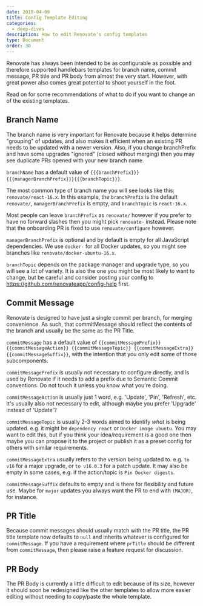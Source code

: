 ```yaml
---
date: 2018-04-09
title: Config Template Editing
categories:
  - deep-dives
description: How to edit Renovate's config templates
type: Document
order: 30
---
```


Renovate has always been intended to be as configurable as possible and therefore supported handlebars templates for branch name, commit message, PR title and PR body from almost the very start. However, with great power also comes great potential to shoot yourself in the foot.

Read on for some recommendations of what to do if you want to change an of the existing templates.

## Branch Name

The branch name is very important for Renovate because it helps determine "grouping" of updates, and also makes it efficient when an existing PR needs to be updated with a newer version. Also, if you change branchPrefix and have some upgrades "ignored" (closed without merging) then you may see duplicate PRs opened with your new branch name.

`branchName` has a default value of `{{{branchPrefix}}}{{{managerBranchPrefix}}}{{{branchTopic}}}`.

The most common type of branch name you will see looks like this: `renovate/react-16.x`. In this example, the `branchPrefix` is the default `renovate/`, `managerBranchPrefix` is empty, and `branchTopic` is `react-16.x`.

Most people can leave `branchPrefix` as `renovate/` however if you prefer to have no forward slashes then you might pick `renovate-` instead. Please note that the onboarding PR is fixed to use `renovate/configure` however.

`managerBranchPrefix` is optional and by default is empty for all JavaScript dependencies. We use `docker-` for all Docker updates, so you might see branches like `renovate/docker-ubuntu-16.x`.

`branchTopic` depends on the package manager and upgrade type, so you will see a lot of variety. It is also the one you might be most likely to want to change, but be careful and consider posting your config to https://github.com/renovateapp/config-help first.

## Commit Message

Renovate is designed to have just a single commit per branch, for merging convenience. As such, that commitMessage should reflect the contents of the branch and usually be the same as the PR Title.

`commitMessage` has a default value of `{{commitMessagePrefix}} {{commitMessageAction}} {{commitMessageTopic}} {{commitMessageExtra}} {{commitMessageSuffix}}`, with the intention that you only edit some of those subcomponents.

`commitMessagePrefix` is usually not necessary to configure directly, and is used by Renovate if it needs to add a prefix due to Semantic Commit conventions. Do not touch it unless you know what you're doing.

`commitMessageAction` is usually just 1 word, e.g. 'Update', 'Pin', 'Refresh', etc. It's usually also not necessary to edit, although maybe you prefer 'Upgrade' instead of 'Update'?

`commitMessageTopic` is usually 2-3 words aimed to identify _what_ is being updated. e.g. it might be `dependency react` or `Docker image ubuntu`. You may want to edit this, but if you think your idea/requirement is a good one then maybe you can propose it to the project or publish it as a preset config for others with similar requirements.

`commitMessageExtra` usually refers to the version being updated to. e.g. `to v16` for a major upgrade, or `to v16.0.3` for a patch update. It may also be empty in some cases, e.g. if the action/topic is `Pin Docker digests`.

`commitMessageSuffix` defaults to empty and is there for flexibility and future use. Maybe for `major` updates you always want the PR to end with `(MAJOR)`, for instance.

## PR Title

Because commit messages should usually match with the PR title, the PR title template now defaults to `null` and inherits whatever is configured for `commitMessage`. If you have a requirement where `prTitle` should be different from `commitMessage`, then please raise a feature request for discussion.

## PR Body

The PR Body is currently a little difficult to edit because of its size, however it should soon be redesigned like the other templates to allow more easier editing without needing to copy/paste the whole template.
